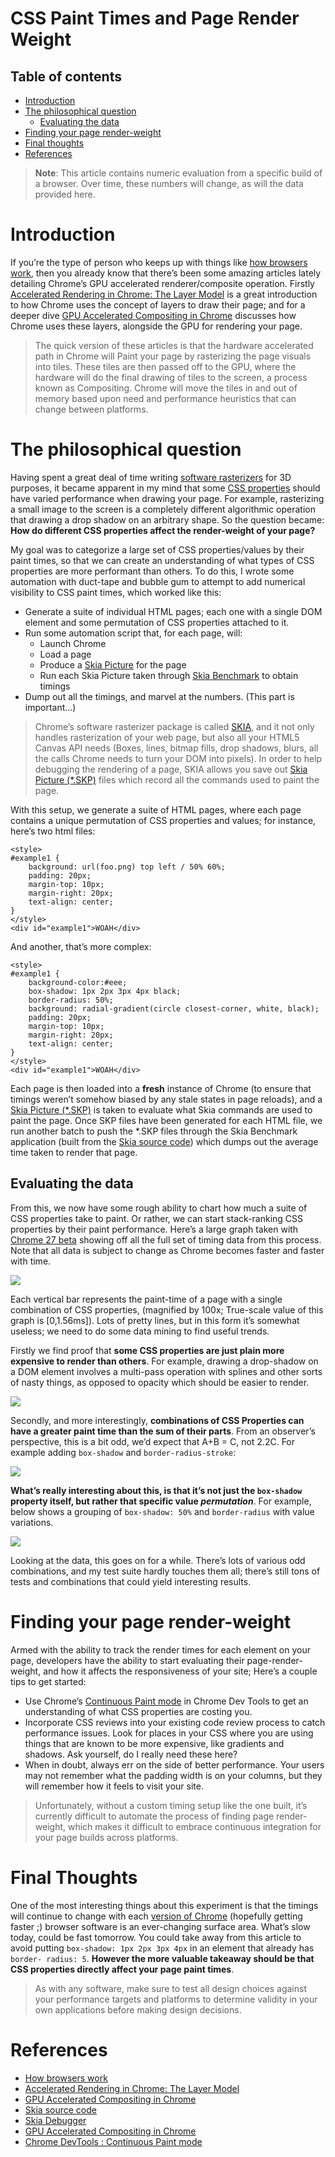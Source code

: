 # CSS Paint Times and Page Render Weight

## Table of contents
- [Introduction](#introduction)
- [The philosophical question](#the-philosophical-question)
  - [Evaluating the data](#evaluating-the-data)
- [Finding your page render-weight](#finding-your-page-render-weight)
- [Final thoughts](#final-thoughts)
- [References](#references)

> **Note**: This article contains numeric evaluation from a specific build of
a browser. Over time, these numbers will change, as will the data provided
here.

<a id="introduction"></a>
# Introduction

If you’re the type of person who keeps up with things like
[how browsers work][1], then you already know that there’s been some amazing
articles lately detailing Chrome’s GPU accelerated renderer/composite
operation. Firstly [Accelerated Rendering in Chrome: The Layer Model][2] is
a great introduction to how Chrome uses the concept of layers to draw their
page; and for a deeper dive [GPU Accelerated Compositing in Chrome][3]
discusses how Chrome uses these layers, alongside the GPU for rendering your page.

> The quick version of these articles is that the hardware accelerated path in
Chrome will Paint your page by rasterizing the page visuals into tiles. These
tiles are then passed off to the GPU, where the hardware will do the final
drawing of tiles to the screen, a process known as Compositing. Chrome will
move the tiles in and out of memory based upon need and performance heuristics
that can change between platforms.

<a id="the-philosophical-question"></a>
# The philosophical question

Having spent a great deal of time writing [software rasterizers][4] for 3D
purposes, it became apparent in my mind that some [CSS properties][5] should
have varied performance when drawing your page. For example, rasterizing a
small image to the screen is a completely different algorithmic operation that
drawing a drop shadow on an arbitrary shape. So the question became: **How do
different CSS properties affect the render-weight of your page?**

My goal was to categorize a large set of CSS properties/values by their paint
times, so that we can create an understanding of what types of CSS properties
are more performant than others. To do this, I wrote some automation with
duct-tape and bubble gum to attempt to add numerical visibility to CSS paint
times, which worked like this:

- Generate a suite of individual HTML pages; each one with a single DOM
element and some permutation of CSS properties attached to it.
- Run some automation script that, for each page, will:
  - Launch Chrome
  - Load a page
  - Produce a [Skia Picture][6] for the page
  - Run each Skia Picture taken through [Skia Benchmark][6] to obtain timings
- Dump out all the timings, and marvel at the numbers. (This part is
important...)

> Chrome’s software rasterizer package is called [SKIA][7], and it not only
handles rasterization of your web page, but also all your HTML5 Canvas API
needs (Boxes, lines, bitmap fills, drop shadows, blurs, all the calls Chrome
needs to turn your DOM into pixels). In order to help debugging the rendering
of a page, SKIA allows you save out [Skia Picture (*.SKP)][6] files which
record all the commands used to paint the page.

With this setup, we generate a suite of HTML pages, where each page contains a
unique permutation of CSS properties and values; for instance, here’s two html
files:

    <style>
    #example1 {
        background: url(foo.png) top left / 50% 60%;
        padding: 20px;
        margin-top: 10px;
        margin-right: 20px;
        text-align: center;
    }
    </style>
    <div id="example1">WOAH</div>

And another, that’s more complex:

    <style>
    #example1 {
        background-color:#eee;
        box-shadow: 1px 2px 3px 4px black;
        border-radius: 50%;
        background: radial-gradient(circle closest-corner, white, black);
        padding: 20px;
        margin-top: 10px;
        margin-right: 20px;
        text-align: center;
    }
    </style>
    <div id="example1">WOAH</div>

Each page is then loaded into a **fresh** instance of Chrome (to ensure that
timings weren’t somehow biased by any stale states in page reloads), and a
[Skia Picture (*.SKP)][6] is taken to evaluate what Skia commands are used to
paint the page. Once SKP files have been generated for each HTML file, we run
another batch to push the *.SKP files through the Skia Benchmark application
(built from the [Skia source code][8]) which dumps out the average time taken
to render that page.

## Evaluating the data

From this, we now have some rough ability to chart how much a suite of CSS
properties take to paint. Or rather, we can start stack-ranking CSS properties
by their paint performance. Here’s a large graph taken with [Chrome 27
beta][9] showing off all the full set of timing data from this process. Note
that all data is subject to change as Chrome becomes faster and faster with
time.

[![](img/thumbs/cssTimesDetail.jpg)](img/cssTimesDetail.jpg)

Each vertical bar represents the paint-time of a page with a single
combination of CSS properties, (magnified by 100x; True-scale value of this
graph is [0,1.56ms]). Lots of pretty lines, but in this form it’s somewhat
useless; we need to do some data mining to find useful trends.

Firstly we find proof that **some CSS properties are just plain more expensive
to render than others**. For example, drawing a drop-shadow on a DOM element
involves a multi-pass operation with splines and other sorts of nasty things,
as opposed to opacity which should be easier to render.

[![](img/thumbs/cssTimesSingles.jpg)](img/cssTimesSingles.jpg)

Secondly, and more interestingly, **combinations of CSS Properties can have a
greater paint time than the sum of their parts**. From an observer’s
perspective, this is a bit odd, we’d expect that A+B = C, not 2.2C. For
example adding `box-shadow` and `border-radius-stroke`:

![](img/xfigure2.jpg)

**What’s really interesting about this, is that it’s not just the `box-shadow`
property itself, but rather that specific value *permutation***. For example,
below shows a grouping of `box-shadow: 50%` and `border-radius` with value
variations.

![](img/xfigure3.jpg)

Looking at the data, this goes on for a while. There’s lots of various odd
combinations, and my test suite hardly touches them all; there’s still tons of
tests and combinations that could yield interesting results.

<a id="finding-your-page-render-weight"></a>
# Finding your page render-weight

Armed with the ability to track the render times for each element on your
page, developers have the ability to start evaluating their page-render-
weight, and how it affects the responsiveness of your site; Here’s a couple
tips to get started:

- Use Chrome’s [Continuous Paint mode][10] in Chrome Dev Tools to get an
understanding of what CSS properties are costing you.
- Incorporate CSS reviews into your existing code review process to catch
performance issues. Look for places in your CSS where you are using things
that are known to be more expensive, like gradients and shadows. Ask
yourself, do I really need these here?
- When in doubt, always err on the side of better performance. Your users
may not remember what the padding width is on your columns, but they will
remember how it feels to visit your site.

> Unfortunately, without a custom timing setup like the one built, it’s
currently difficult to automate the process of finding page render-weight,
which makes it difficult to embrace continuous integration for your page
builds across platforms.

<a id="final-thoughts"></a>
# Final Thoughts

One of the most interesting things about this experiment is that the timings
will continue to change with each [version of Chrome][11] (hopefully getting
faster ;) browser software is an ever-changing surface area. What’s slow
today, could be fast tomorrow. You could take away from this article to avoid
putting `box-shadow: 1px 2px 3px 4px` in an element that already has `border-
radius: 5`. **However the more valuable takeaway should be that CSS properties
directly affect your page paint times**.

> As with any software, make sure to test all design choices against your
performance targets and platforms to determine validity in your own
applications before making design decisions.

<a id="references"></a>
# References

- [How browsers work][1]
- [Accelerated Rendering in Chrome: The Layer Model][2]
- [GPU Accelerated Compositing in Chrome][3]
- [Skia source code][8]
- [Skia Debugger][6]
- [GPU Accelerated Compositing in Chrome][3]
- [Chrome DevTools : Continuous Paint mode][10]

[1]: http://www.html5rocks.com/en/tutorials/internals/howbrowserswork/
[2]: http://www.html5rocks.com/en/tutorials/speed/layers/
[3]: http://www.chromium.org/developers/design-documents/gpu-accelerated-compositing-in-chrome
[4]: http://en.wikipedia.org/wiki/Software_rendering
[5]: http://docs.webplatform.org/wiki/css/properties
[6]: https://sites.google.com/site/skiadocs/developer-documentation/skia-debugger
[7]: http://www.chromium.org/developers/design-documents/graphics-and-skia
[8]: https://code.google.com/p/skia/
[9]: https://www.google.com/intl/en/chrome/browser/beta.html
[10]: http://updates.html5rocks.com/2013/02/Profiling-Long-Paint-Times-with-DevTools-Continuous-Painting-Mode
[11]: https://www.google.com/intl/en/chrome/browser/beta.html
